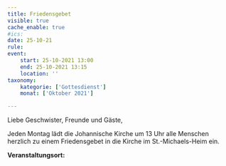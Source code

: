 ```yaml
---
title: Friedensgebet
visible: true
cache_enable: true
#ics: 
date: 25-10-21
rule: 
event:
	start: 25-10-2021 13:00
	end: 25-10-2021 13:15
	location: ''
taxonomy:
	kategorie: ['Gottesdienst']
	monat: ['Oktober 2021']

---
```

Liebe Geschwister, Freunde und Gäste,

Jeden Montag lädt die Johannische Kirche um 13 Uhr alle Menschen herzlich zu einem Friedensgebet in die Kirche im St.-Michaels-Heim ein.



**Veranstaltungsort:** 

